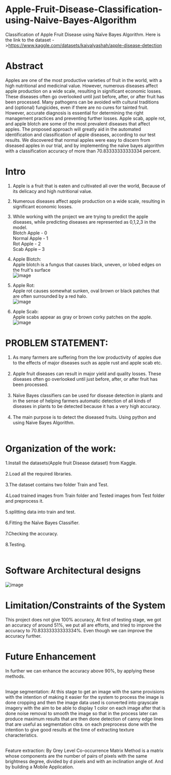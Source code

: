 # Apple-Fruit-Disease-Classification-using-Naive-Bayes-Algorithm
Classification of Apple Fruit Disease using Naïve Bayes Algorithm.
Here is the link to the dataset ->https://www.kaggle.com/datasets/kaivalyashah/apple-disease-detection

# Abstract
Apples are one of the most productive varieties of fruit in the world, with a high 
nutritional and medicinal value. However, numerous diseases affect apple production 
on a wide scale, resulting in significant economic losses. These diseases often go 
overlooked until just before, after, or after fruit has been processed. Many pathogens 
can be avoided with cultural traditions and (optional) fungicides, even if there are no 
cures for tainted fruit. However, accurate diagnosis is essential for determining the 
right management practices and preventing further losses. Apple scab, apple rot, and 
apple blotch are some of the most prevalent diseases that affect apples. 
The proposed approach will greatly aid in the automated identification and 
classification of apple diseases, according to our test results. We discovered that 
normal apples were easy to discern from diseased apples in our trial, and by 
implementing the naïve bayes algorithm with a classification accuracy of more than 
70.83333333333334 percent.

# Intro

1) Apple is a fruit that is eaten and cultivated all over the world, Because of its delicacy and 
high nutritional value.<br>
2) Numerous diseases affect apple production on a wide scale, resulting in significant economic 
losses.<br>
3) While working with the project we are trying to predict the apple diseases, while predicting 
diseases are represented as 0,1,2,3 in the model.<br>
 Blotch Apple - 0<br>
 Normal Apple - 1<br>
 Rot Apple - 2<br>
 Scab Apple – 3<br>
4) Apple Blotch:<br>
     Apple blotch is a fungus that causes black, uneven, or lobed edges on the fruit's surface<br>
 ![image](https://github.com/Tanujch03/Apple-Fruit-Disease-Classification-using-Naive-Bayes-Algorithm/assets/112710926/86d0d648-8b5d-4649-ac31-87200611ddae)

5) Apple Rot:<br>
     Apple rot causes somewhat sunken, oval brown or black patches that are often surrounded by a red halo.<br>
 ![image](https://github.com/Tanujch03/Apple-Fruit-Disease-Classification-using-Naive-Bayes-Algorithm/assets/112710926/99769eb6-e679-4029-abff-84b5b2a98755)

 

6) Apple Scab:<br>
      Apple scabs appear as gray or brown corky patches on the apple.<br>
 ![image](https://github.com/Tanujch03/Apple-Fruit-Disease-Classification-using-Naive-Bayes-Algorithm/assets/112710926/eb414a7a-6ff9-4696-8e02-cf366dcf6a8a)<br>

 



# PROBLEM STATEMENT:
1) As many farmers are suffering from the low productivity of apples due to the 
effects of major diseases such as apple rust and apple scab etc.<br><br>
2) Apple fruit diseases can result in major yield and quality losses. These diseases 
often go overlooked until just before, after, or after fruit has been processed.<br><br>
3) Naïve Bayes classifiers can be used for disease detection in plants and in the 
sense of helping farmers automatic detection of all kinds of diseases in plants to 
be detected because it has a very high accuracy.<br><br>
4) The main purpose is to detect the diseased fruits. Using python and using Naive 
Bayes Algorithm.<br><br>


# Organization of the work:<br>
1.Install the datasets(Apple fruit Disease dataset) from Kaggle.<br><br>
2.Load all the required libraries.<br><br>
3.The dataset contains two folder Train and Test.<br><br>
4.Load trained images from Train folder and Tested images from Test folder and 
preprocess it.<br><br>
5.splitting data into train and test.<br><br>
6.Fitting the Naïve Bayes Classifier.<br><br>
7.Checking the accuracy.<br><br>
8.Testing.<br><br>


# Software Architectural designs<br>

![image](https://github.com/Tanujch03/Apple-Fruit-Disease-Classification-using-Naive-Bayes-Algorithm/assets/112710926/d64b3857-01d6-480d-8c17-0104d09a3fac)

# Limitation/Constraints of the System<br>
This project does not give 100% accuracy, At first of testing stage, we got an accuracy of around 51%, we put all are efforts, and tried to improve the accuracy to 70.83333333333334%. Even though we can improve the accuracy further.

# Future Enhancement<br>

In further we can enhance the accuracy above 90%, by applying these methods.<br><br>

Image segmentation: At this stage to get an image with the same provisions with the intention of making it easier for the system to process the image is done cropping and then the image data used is converted into grayscale imagery with the aim to be able to display 1 color on each image after that is done noise removal to smooth the image so that in the process later can produce maximum results that are then done detection of canny edge lines that are useful as segmentation citra. on each preprocess done with the intention to give good results at the time of extracting texture characteristics.<br><br>

Feature extraction: By Grey Level Co-occurrence Matrix Method is a matrix whose components are the number of pairs of pixels with the same brightness degree, divided by d pixels and with an inclination angle of.
And by building a Mobile Application.<br><br>









